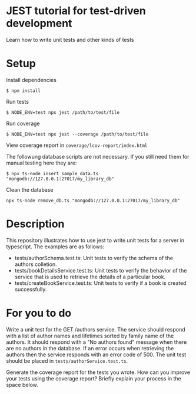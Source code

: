 # JEST tutorial for test-driven development
Learn how to write unit tests and other kinds of tests

# Setup

Install dependencies

`$ npm install`

Run tests

`$ NODE_ENV=test npx jest /path/to/test/file`

Run coverage

`$ NODE_ENV=test npx jest --coverage /path/to/test/file`

View coverage report in `coverage/lcov-report/index.html`

The followung database scripts are not necessary. If you still need
them for manual testing here they are:

`$ npx ts-node insert_sample_data.ts "mongodb://127.0.0.1:27017/my_library_db"`

Clean the database

`npx ts-node remove_db.ts "mongodb://127.0.0.1:27017/my_library_db"`
# Description

This repository illustrates how to use jest to write unit tests 
for a server in typescript. The examples are as follows:

- tests/authorSchema.test.ts: Unit tests to verify the schema of the authors
colletion. 
- tests/bookDetailsService.test.ts: Unit tests to verify the behavior of the service 
that is used to retrieve the details of a particular book.
- tests/createBookService.test.ts: Unit tests to verify if a book is created successfully.

# For you to do

Write a unit test for the GET /authors service. 
The service should respond with a list of author names and lifetimes sorted by family name of the authors. It should respond
with a "No authors found" message when there are no authors in the database. If an error occurs when retrieving the authors then the
service responds with an error code of 500. The unit test
should be placed in `tests/authorService.test.ts`.

Generate the coverage report for the tests you wrote. How can you improve
your tests using the coverage report? Briefly explain your 
process in the space below.